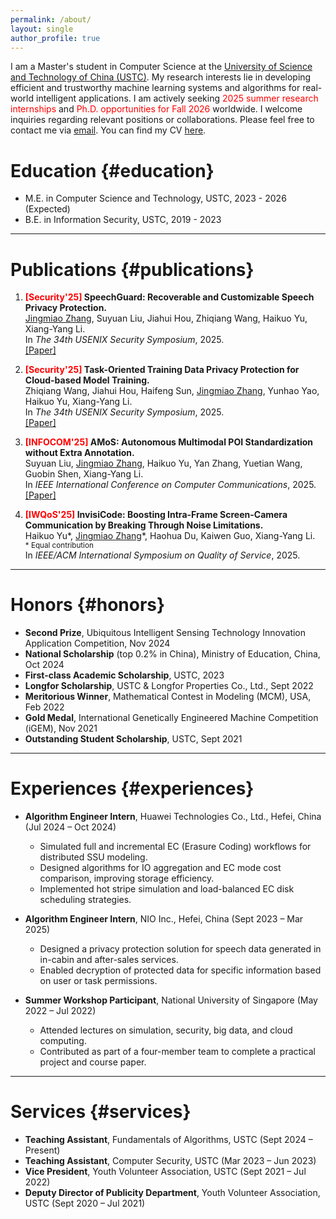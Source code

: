 ```yaml
---
permalink: /about/
layout: single
author_profile: true
---
```

I am a Master's student in Computer Science at the [University of Science and Technology of China (USTC)](https://en.ustc.edu.cn/). My research interests lie in developing efficient and trustworthy machine learning systems and algorithms for real-world intelligent applications. I am actively seeking <span style='color: red;'>2025 summer research internships</span> and <span style='color: red;'>Ph.D. opportunities for Fall 2026</span> worldwide. I welcome inquiries regarding relevant positions or collaborations. Please feel free to contact me via <a href="mailto:jingmiao@mail.ustc.edu.cn">email</a>. You can find my CV <a href="https://Glycineeeee.github.io/files/CV_Jingmiao_Zhang.pdf" target="_blank">here</a>.


# Education {#education}
- M.E. in Computer Science and Technology, USTC, 2023 - 2026 (Expected)
- B.E. in Information Security, USTC, 2019 - 2023

---

# Publications {#publications}

1. **<span style="color: red;">[Security'25]</span> SpeechGuard: Recoverable and Customizable Speech Privacy Protection.**  
   <u>Jingmiao Zhang</u>, Suyuan Liu, Jiahui Hou, Zhiqiang Wang, Haikuo Yu, Xiang-Yang Li.  
   In *The 34th USENIX Security Symposium*, 2025.
   <br>
   <a href="https://www.usenix.org/conference/usenixsecurity25/presentation/zhang-jingmiao" target="_blank">[Paper]</a>

2. **<span style="color: red;">[Security'25]</span> Task-Oriented Training Data Privacy Protection for Cloud-based Model Training.**  
   Zhiqiang Wang, Jiahui Hou, Haifeng Sun, <u>Jingmiao Zhang</u>, Yunhao Yao, Haikuo Yu, Xiang-Yang Li.  
   In *The 34th USENIX Security Symposium*, 2025.
   <br>
   <a href="https://www.usenix.org/conference/usenixsecurity25/presentation/wang-zhiqiang" target="_blank">[Paper]</a>

3. **<span style="color: red;">[INFOCOM'25]</span> AMoS: Autonomous Multimodal POI Standardization without Extra Annotation.**  
   Suyuan Liu, <u>Jingmiao Zhang</u>, Haikuo Yu, Yan Zhang, Yuetian Wang, Guobin Shen, Xiang-Yang Li.  
   In *IEEE International Conference on Computer Communications*, 2025.
   <br>
   <a href="https://infocom2025.ieee-infocom.org/program/accepted-paper-list-main-conference" target="_blank">[Paper]</a>

5. **<span style="color: red;">[IWQoS'25]</span> InvisiCode: Boosting Intra-Frame Screen-Camera Communication by Breaking Through Noise Limitations.**  
   Haikuo Yu\*, <u>Jingmiao Zhang</u>\*, Haohua Du, Kaiwen Guo, Xiang-Yang Li.
   <br><span style="font-size: smaller;">\* Equal contribution</span><br>
   In *IEEE/ACM International Symposium on Quality of Service*, 2025.

---

# Honors {#honors}
- **Second Prize**, Ubiquitous Intelligent Sensing Technology Innovation Application Competition, Nov 2024  
- **National Scholarship** (top 0.2% in China), Ministry of Education, China, Oct 2024
- **First-class Academic Scholarship**, USTC, 2023
- **Longfor Scholarship**, USTC & Longfor Properties Co., Ltd., Sept 2022
- **Meritorious Winner**, Mathematical Contest in Modeling (MCM), USA, Feb 2022  
- **Gold Medal**, International Genetically Engineered Machine Competition (iGEM), Nov 2021
- **Outstanding Student Scholarship**, USTC, Sept 2021

---

# Experiences {#experiences}
- **Algorithm Engineer Intern**, Huawei Technologies Co., Ltd., Hefei, China (Jul 2024 – Oct 2024)  
  - Simulated full and incremental EC (Erasure Coding) workflows for distributed SSU modeling.  
  - Designed algorithms for IO aggregation and EC mode cost comparison, improving storage efficiency.  
  - Implemented hot stripe simulation and load-balanced EC disk scheduling strategies.
 
- **Algorithm Engineer Intern**, NIO Inc., Hefei, China (Sept 2023 – Mar 2025)  
  - Designed a privacy protection solution for speech data generated in in-cabin and after-sales services.  
  - Enabled decryption of protected data for specific information based on user or task permissions.
 
- **Summer Workshop Participant**, National University of Singapore (May 2022 – Jul 2022)  
  - Attended lectures on simulation, security, big data, and cloud computing.  
  - Contributed as part of a four-member team to complete a practical project and course paper.

---

# Services {#services}
- **Teaching Assistant**, Fundamentals of Algorithms, USTC (Sept 2024 – Present)
- **Teaching Assistant**, Computer Security, USTC (Mar 2023 – Jun 2023)
- **Vice President**, Youth Volunteer Association, USTC (Sept 2021 – Jul 2022)  
- **Deputy Director of Publicity Department**, Youth Volunteer Association, USTC (Sept 2020 – Jul 2021)  


<div style="text-align: center; transform: scale(0.5); transform-origin: top center;">
<script type="text/javascript" id="clustrmaps" src="//clustrmaps.com/map_v2.js?d=QE-4g5YC0OPMwEWJqigZA1hwMzkDrtZOXrNmQ0npvEY&cl=ffffff&w=a"></script>
</div>
